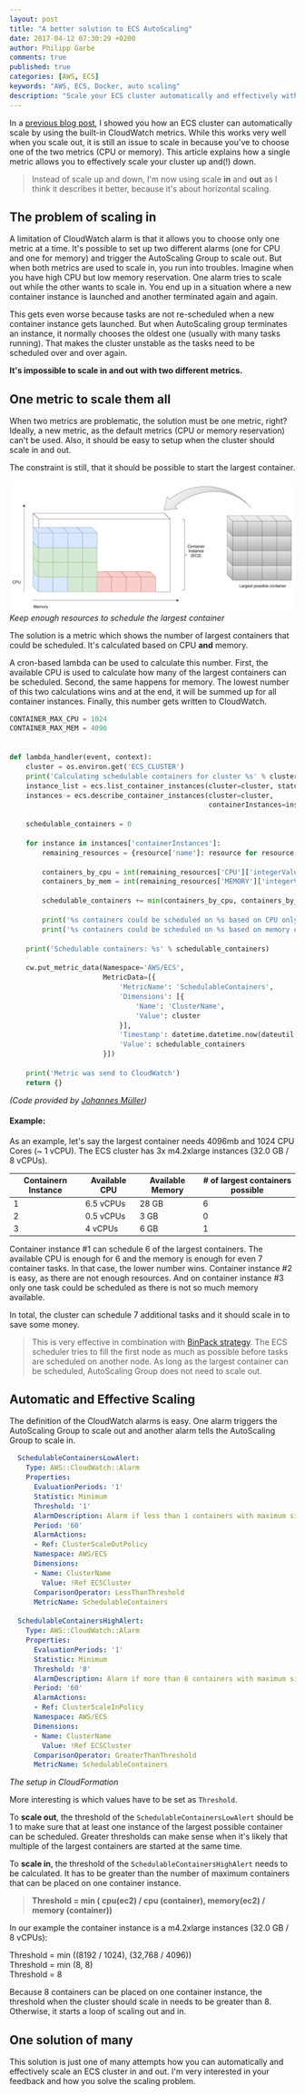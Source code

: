 ```yaml
---
layout: post
title: "A better solution to ECS AutoScaling"
date: 2017-04-12 07:30:29 +0200
author: Philipp Garbe
comments: true
published: true
categories: [AWS, ECS]
keywords: "AWS, ECS, Docker, auto scaling"
description: "Scale your ECS cluster automatically and effectively without pains"
---
```



In a [previous blog post](/blog/2016/10/17/docker-on-ecs-scale-your-ecs-cluster-automatically/), I showed you how an ECS cluster can automatically scale by using the built-in CloudWatch metrics. While this works very well when you scale out, it is still an issue to scale in because you've to choose one of the two metrics (CPU or memory). This article explains how a single metric allows you to effectively scale your cluster up and(!) down.

> Instead of scale up and down, I'm now using scale **in** and **out** as I think it describes it better, because it's about horizontal scaling.

## The problem of scaling in
A limitation of CloudWatch alarm is that it allows you to choose only one metric at a time. It's possible to set up two different alarms (one for CPU and one for memory) and trigger the AutoScaling Group to scale out. But when both metrics are used to scale in, you run into troubles. Imagine when you have high CPU but low memory reservation. One alarm tries to scale out while the other wants to scale in. You end up in a situation where a new container instance is launched and another terminated again and again. 

This gets even worse because tasks are not re-scheduled when a new container instance gets launched. But when AutoScaling group terminates an instance, it normally chooses the oldest one (usually with many tasks running). That makes the cluster unstable as the tasks need to be scheduled over and over again.

**It's impossible to scale in and out with two different metrics.**



## One metric to scale them all
When two metrics are problematic, the solution must be one metric, right? Ideally, a new metric, as the default metrics (CPU or memory reservation) can't be used. Also, it should be easy to setup when the cluster should scale in and out.

The constraint is still, that it should be possible to start the largest container.

![Keep enough resources to schedule the largest container](/assets/ecs_schedule_container.png)
*Keep enough resources to schedule the largest container*

The solution is a metric which shows the number of largest containers that could be scheduled. It's calculated based on CPU **and** memory. 


A cron-based lambda can be used to calculate this number. First, the available CPU is used to calculate how many of the largest containers can be scheduled. Second, the same happens for memory. The lowest number of this two calculations wins and at the end, it will be summed up for all container instances. Finally, this number gets written to CloudWatch. 


```python
CONTAINER_MAX_CPU = 1024
CONTAINER_MAX_MEM = 4096


def lambda_handler(event, context):
    cluster = os.environ.get('ECS_CLUSTER')
    print('Calculating schedulable containers for cluster %s' % cluster)
    instance_list = ecs.list_container_instances(cluster=cluster, status='ACTIVE')
    instances = ecs.describe_container_instances(cluster=cluster,
                                                 containerInstances=instance_list['containerInstanceArns'])

    schedulable_containers = 0

    for instance in instances['containerInstances']:
        remaining_resources = {resource['name']: resource for resource in instance['remainingResources']}

        containers_by_cpu = int(remaining_resources['CPU']['integerValue'] / CONTAINER_MAX_CPU)
        containers_by_mem = int(remaining_resources['MEMORY']['integerValue'] / CONTAINER_MAX_MEM)

        schedulable_containers += min(containers_by_cpu, containers_by_mem)

        print('%s containers could be scheduled on %s based on CPU only' % (containers_by_cpu, instance['ec2InstanceId']))
        print('%s containers could be scheduled on %s based on memory only' % (containers_by_mem, instance['ec2InstanceId']))

    print('Schedulable containers: %s' % schedulable_containers)

    cw.put_metric_data(Namespace='AWS/ECS',
                       MetricData=[{
                           'MetricName': 'SchedulableContainers',
                           'Dimensions': [{
                               'Name': 'ClusterName',
                               'Value': cluster
                           }],
                           'Timestamp': datetime.datetime.now(dateutil.tz.tzlocal()),
                           'Value': schedulable_containers
                       }])

    print('Metric was send to CloudWatch')
    return {}
```
_(Code provided by [Johannes Müller](https://github.com/joh-m/))_

#### Example: 

As an example, let's say the largest container needs 4096mb and 1024 CPU Cores (~ 1 vCPU). The ECS cluster has 3x m4.2xlarge instances (32.0 GB / 8 vCPUs).  


| Containern Instance | Available CPU  | Available Memory    | # of largest containers possible |
|--                   |--              |--                   |--                                |
|1                    | 6.5 vCPUs      | 28 GB               | 6                                |
|2                    | 0.5 vCPUs      |  3 GB               | 0                                |
|3                    | 4 vCPUs        |  6 GB               | 1                                |

Container instance #1 can schedule 6 of the largest containers. The available CPU is enough for 6 and the memory is enough for even 7 container tasks. In that case, the lower number wins. Container instance #2 is easy, as there are not enough resources. And on container instance #3 only one task could be scheduled as there is not so much memory available.

In total, the cluster can schedule 7 additional tasks and it should scale in to save some money. 

> This is very effective in combination with [BinPack strategy](http://docs.aws.amazon.com/AmazonECS/latest/developerguide/task-placement-strategies.html). The ECS scheduler tries to fill the first node as much as possible before tasks are scheduled on another node. As long as the largest container can be scheduled, AutoScaling Group does not need to scale out. 

## Automatic and Effective Scaling

The definition of the CloudWatch alarms is easy. One alarm triggers the AutoScaling Group to scale out and another alarm tells the AutoScaling Group to scale in. 

```yaml
  SchedulableContainersLowAlert:
    Type: AWS::CloudWatch::Alarm
    Properties:
      EvaluationPeriods: '1'
      Statistic: Minimum
      Threshold: '1'
      AlarmDescription: Alarm if less than 1 containers with maximum size can be scheduled
      Period: '60'
      AlarmActions:
      - Ref: ClusterScaleOutPolicy
      Namespace: AWS/ECS
      Dimensions:
      - Name: ClusterName
        Value: !Ref ECSCluster
      ComparisonOperator: LessThanThreshold
      MetricName: SchedulableContainers

  SchedulableContainersHighAlert:
    Type: AWS::CloudWatch::Alarm
    Properties:
      EvaluationPeriods: '1'
      Statistic: Minimum
      Threshold: '8'
      AlarmDescription: Alarm if more than 8 containers with maximum size can be scheduled
      Period: '60'
      AlarmActions:
      - Ref: ClusterScaleInPolicy
      Namespace: AWS/ECS
      Dimensions:
      - Name: ClusterName
        Value: !Ref ECSCluster
      ComparisonOperator: GreaterThanThreshold
      MetricName: SchedulableContainers
```
_The setup in CloudFormation_


More interesting is which values have to be set as `Threshold`. 

To **scale out**, the threshold of the `SchedulableContainersLowAlert` should be 1 to make sure that at least one instance of the largest possible container can be scheduled. Greater thresholds can make sense when it's likely that multiple of the largest containers are started at the same time.

To **scale in**, the threshold of the `SchedulableContainersHighAlert` needs to be calculated. It has to be greater than the number of maximum containers that can be placed on one container instance. 


> __Threshold = min ( cpu(ec2) / cpu (container), memory(ec2) / memory (container))__ 

In our example the container instance is a m4.2xlarge instances (32.0 GB / 8 vCPUs):

Threshold = min ((8192 / 1024), (32,768 / 4096))  
Threshold = min (8, 8)  
Threshold = 8  

Because 8 containers can be placed on one container instance, the threshold when the cluster should scale in needs to be greater than 8. Otherwise, it starts a loop of scaling out and in.


## One solution of many
This solution is just one of many attempts how you can automatically and effectively scale an ECS cluster in and out. I'm very interested in your feedback and how you solve the scaling problem.


